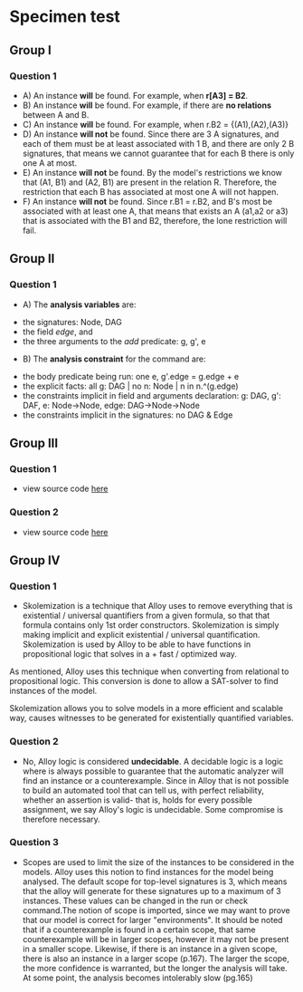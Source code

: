# Specimen test

## Group I
### Question 1
* A) An instance **will** be found. For example, when **r[A3] = B2**.
* B) An instance **will** be found. For example, if there are **no relations** between A and B.
* C) An instance **will** be found. For example, when r.B2 = {(A1),(A2),(A3)}
* D) An instance **will not** be found. Since there are 3 A signatures, and each of them must be at least associated with 1 B, and there are only 2 B signatures, that means we cannot guarantee that for each B there is only one A at most.
* E) An instance **will not** be found. By the model's restrictions we know that (A1, B1) and (A2, B1) are present in the relation R. Therefore, the restriction that each B has associated at most one A will not happen.
* F) An instance **will not** be found. Since r.B1 = r.B2, and B's most be associated with at least one A, that means that exists an A (a1,a2 or a3) that is associated with the B1 and B2, therefore, the lone restriction will fail.

## Group II
### Question 1
* A) The **analysis variables** are:
- the signatures: Node, DAG
- the field *edge*, and
- the three arguments to the *add* predicate: g, g', e

* B) The **analysis constraint** for the command are:
- the body predicate being run: one e, g'.edge = g.edge + e
- the explicit facts: all g: DAG | no n: Node | n in n.^(g.edge)
- the constraints implicit in field and arguments declaration: g: DAG, g': DAF, e: Node->Node, edge: DAG->Node->Node
- the constraints implicit in the signatures: no DAG & Edge

## Group III
### Question 1
* view source code [here](https://github.com/vitorhugo13/feup-mfes/blob/main/test02/specimen/group3-question1.als)
### Question 2
* view source code [here](https://github.com/vitorhugo13/feup-mfes/blob/main/test02/specimen/group3-question2.als)

## Group IV
### Question 1
* Skolemization is a technique that Alloy uses to remove everything that is existential / universal quantifiers from a given formula, so that that formula contains only 1st order constructors. Skolemization is simply making implicit and explicit existential / universal quantification. Skolemization is used by Alloy to be able to have functions in propositional logic that solves in a + fast / optimized way.

As mentioned, Alloy uses this technique when converting from relational to propositional logic. This conversion is done to allow a SAT-solver to find instances of the model.

Skolemization allows you to solve models in a more efficient and scalable way, causes witnesses to be generated for existentially quantified variables.

### Question 2
* No, Alloy logic is considered **undecidable**. A decidable logic is a logic where is always possible to guarantee that the automatic analyzer  will find an instance or a counterexample. Since in Alloy that is not possible to build an automated tool that can tell us, with perfect reliability, whether an assertion is valid- that is, holds for every possible assignment, we say Alloy's logic is undecidable. Some compromise is therefore necessary.

### Question 3
* Scopes are used to limit the size of the instances to be considered in the models. Alloy uses this notion to find instances for the model being analysed. The default scope for top-level signatures is 3, which means that the alloy will generate for these signatures up to a maximum of 3 instances. These values can be changed in the run or check command.The notion of scope is imported, since we may want to prove that our model is correct for larger "environments". It should be noted that if a counterexample is found in a certain scope, that same counterexample will be in larger scopes, however it may not be present in a smaller scope. Likewise, if there is an instance in a given scope, there is also an instance in a larger scope (p.167). The larger the scope, the more confidence is warranted, but the longer the analysis will take. At some point, the analysis becomes intolerably slow (pg.165)
